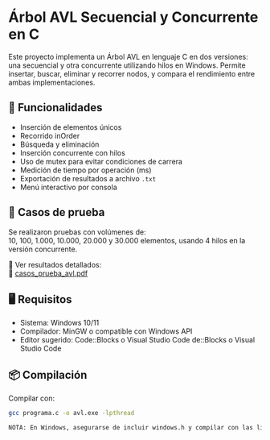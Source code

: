 # Árbol AVL Secuencial y Concurrente en C

Este proyecto implementa un Árbol AVL en lenguaje C en dos versiones: una secuencial y otra concurrente utilizando hilos en Windows. 
Permite insertar, buscar, eliminar y recorrer nodos, y compara el rendimiento entre ambas implementaciones.

## 📌 Funcionalidades

- Inserción de elementos únicos
- Recorrido inOrder
- Búsqueda y eliminación
- Inserción concurrente con hilos
- Uso de mutex para evitar condiciones de carrera
- Medición de tiempo por operación (ms)
- Exportación de resultados a archivo `.txt`
- Menú interactivo por consola

## 🧪 Casos de prueba

Se realizaron pruebas con volúmenes de:  
10, 100, 1.000, 10.000, 20.000 y 30.000 elementos, usando 4 hilos en la versión concurrente.

🔗 Ver resultados detallados:  
📄 [casos_prueba_avl.pdf](https://github.com/user-attachments/files/20647580/casos_prueba_avl.pdf)

## 🖥️ Requisitos

- Sistema: Windows 10/11
- Compilador: MinGW o compatible con Windows API
- Editor sugerido: Code::Blocks o Visual Studio Code
de::Blocks o Visual Studio Code

## 📦 Compilación

Compilar con:

```bash
gcc programa.c -o avl.exe -lpthread

NOTA: En Windows, asegurarse de incluir windows.h y compilar con las librerías adecuadas para hilos (CreateThread, HANDLE, WaitForSingleObject, etc.).

